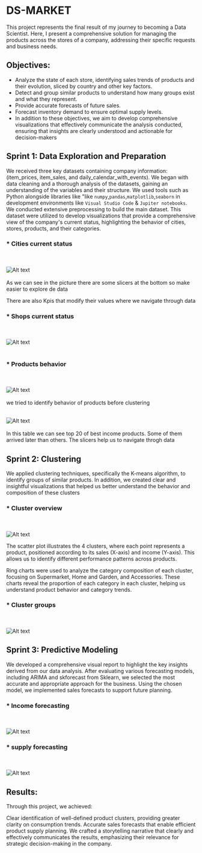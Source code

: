 
# DS-MARKET

This project represents the final result of my journey to becoming a Data Scientist. Here, I present a comprehensive solution for managing the products across the stores of a company, addressing their specific requests and business needs.

## Objectives:
* Analyze the state of each store, identifying sales trends of products and their evolution, sliced by country and other key factors.
* Detect and group similar products to understand how many groups exist and what they represent.
* Provide accurate forecasts of future sales.
* Forecast inventory demand to ensure optimal supply levels.
* In addition to these objectives, we aim to develop comprehensive visualizations that effectively communicate the analysis conducted, ensuring that insights are clearly   understood and actionable for decision-makers

## Sprint 1: Data Exploration and Preparation

We received three key datasets containing company information: (item_prices, item_sales, and daily_calendar_with_events).
We began with data cleaning and a thorough analysis of the datasets, gaining an understanding of the variables and their structure. We used tools such as Python alongside libraries like "like `numpy`,`pandas`,`matplotlib`,`seaborn`  in development environments like `Visual Studio Code` & `Jupiter notebooks`.
We conducted extensive preprocessing to build the main dataset. This dataset were utilized to develop visualizations that provide a comprehensive view of the company's current status, highlighting the behavior of cities, stores, products, and their categories. 


### * Cities current status
<br><br>
![Alt text](utils/General_analysis_Dashboard.png)
<br><br>
As we can see in the picture there are some slicers at the bottom so make easier to explore de data

There are also Kpis that modify their values where we navigate through data

### * Shops current status
<br><br>
![Alt text](utils/stores_analysis.png)
<br><br>

### * Products behavior
<br><br>
![Alt text](utils/product_analysisII.png)
<br><br>
we tried to identify behavior of products before clustering
<br><br>

![Alt text](utils/product_analysis.png)
<br><br>
In this table we can see top 20 of best income products. Some of them arrived later than others. The slicers help us to navigate throgh data

## Sprint 2: Clustering 

We applied clustering techniques, specifically the K-means algorithm, to identify groups of similar products.
In addition, we created clear and insightful visualizations that helped us better understand the behavior and composition of these clusters


### * Cluster overview
<br><br>
![Alt text](utils/cluster.png)

The scatter plot illustrates the 4 clusters, where each point represents a product, positioned according to its sales (X-axis) and income (Y-axis). This allows us to identify different performance patterns across products.

Ring charts were used to analyze the category composition of each cluster, focusing on Supermarket, Home and Garden, and Accessories. These charts reveal the proportion of each category in each cluster, helping us understand product behavior and category trends.

### * Cluster groups
<br><br>
![Alt text](utils/cluster_groups.png)

## Sprint 3: Predictive Modeling

We developed a comprehensive visual report to highlight the key insights derived from our data analysis. After evaluating various forecasting models, including ARIMA and skforecast from Sklearn, we selected the most accurate and appropriate approach for the business. Using the chosen model, we implemented sales forecasts to support future planning.


### * Income forecasting
<br><br>
![Alt text](utils/income_forecasting.png)

### * supply forecasting
<br><br>
![Alt text](utils/supply_forecasting.png)


## Results:

Through this project, we achieved:

Clear identification of well-defined product clusters, providing greater clarity on consumption trends.
Accurate sales forecasts that enable efficient product supply planning.
We crafted a storytelling narrative that clearly and effectively communicates the results, emphasizing their relevance for strategic decision-making in the company.

 



